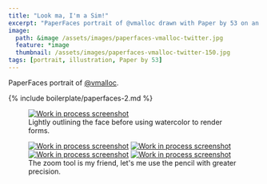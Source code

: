 ```yaml
---
title: "Look ma, I'm a Sim!"
excerpt: "PaperFaces portrait of @vmalloc drawn with Paper by 53 on an iPad."
image: 
  path: &image /assets/images/paperfaces-vmalloc-twitter.jpg 
  feature: *image
  thumbnail: /assets/images/paperfaces-vmalloc-twitter-150.jpg
tags: [portrait, illustration, Paper by 53]
---
```


PaperFaces portrait of [@vmalloc](http://twitter.com/vmalloc).

{% include boilerplate/paperfaces-2.md %}

<figure>
	<a href="/assets/images/paperfaces-vmalloc-process-1-lg.jpg"><img src="/assets/images/paperfaces-vmalloc-process-1-600.jpg" alt="Work in process screenshot"></a>
	<figcaption>Lightly outlining the face before using watercolor to render forms.</figcaption>
</figure>

<figure class="half">
	<a href="/assets/images/paperfaces-vmalloc-process-2-lg.jpg"><img src="/assets/images/paperfaces-vmalloc-process-2-600.jpg" alt="Work in process screenshot"></a>
	<a href="/assets/images/paperfaces-vmalloc-process-3-lg.jpg"><img src="/assets/images/paperfaces-vmalloc-process-3-600.jpg" alt="Work in process screenshot"></a>
	<a href="/assets/images/paperfaces-vmalloc-process-4-lg.jpg"><img src="/assets/images/paperfaces-vmalloc-process-4-600.jpg" alt="Work in process screenshot"></a>
	<a href="/assets/images/paperfaces-vmalloc-process-5-lg.jpg"><img src="/assets/images/paperfaces-vmalloc-process-5-600.jpg" alt="Work in process screenshot"></a>
	<figcaption>The zoom tool is my friend, let's me use the pencil with greater precision.</figcaption>
</figure>
